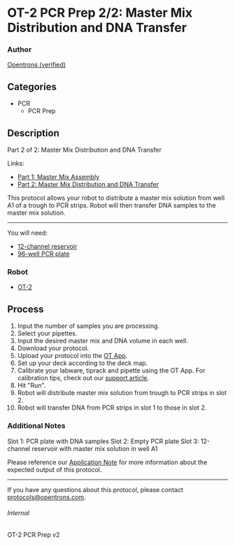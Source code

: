 # OT-2 PCR Prep 2/2: Master Mix Distribution and DNA Transfer

### Author
[Opentrons (verified)](https://opentrons.com/)

## Categories
* PCR
    * PCR Prep

## Description
Part 2 of 2: Master Mix Distribution and DNA Transfer

Links:
* [Part 1: Master Mix Assembly](./pcr_prep_part_1)
* [Part 2: Master Mix Distribution and DNA Transfer](./pcr_prep_part_2)


This protocol allows your robot to distribute a master mix solution from well A1 of a trough to PCR strips. Robot will then transfer DNA samples to the master mix solution.

---

You will need:
* [12-channel reservoir](https://www.usascientific.com/12-channel-automation-reservoir.aspx)
* [96-well PCR plate](https://www.bio-rad.com/en-us/sku/hsp9601-hard-shell-96-well-pcr-plates-low-profile-thin-wall-skirted-white-clear?ID=hsp9601)

### Robot
* [OT-2](https://opentrons.com/ot-2)

## Process
1. Input the number of samples you are processing.
2. Select your pipettes.
3. Input the desired master mix and DNA volume in each well.
4. Download your protocol.
5. Upload your protocol into the [OT App](https://opentrons.com/ot-app).
6. Set up your deck according to the deck map.
7. Calibrate your labware, tiprack and pipette using the OT App. For calibration tips, check out our [support article](https://support.opentrons.com/ot-2/getting-started-software-setup/deck-calibration).
8. Hit "Run".
9. Robot will distribute master mix solution from trough to PCR strips in slot 2.
10. Robot will transfer DNA from PCR strips in slot 1 to those in slot 2.

### Additional Notes
Slot 1: PCR plate with DNA samples
Slot 2: Empty PCR plate
Slot 3: 12-channel reservoir with master mix solution in well A1

Please reference our [Application Note](https://opentrons-protocol-library-website.s3.amazonaws.com/Technical+Notes/Thermocycler+PCR+Application+Note.pdf) for more information about the expected output of this protocol.

---

If you have any questions about this protocol, please contact protocols@opentrons.com.

###### Internal
OT-2 PCR Prep v2
